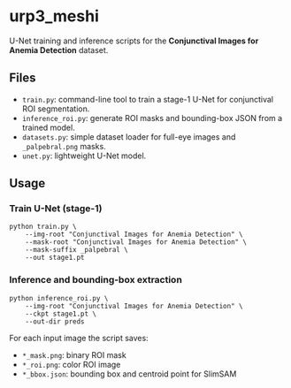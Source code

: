 # urp3_meshi

U-Net training and inference scripts for the **Conjunctival Images for Anemia Detection** dataset.

## Files
- `train.py`: command-line tool to train a stage-1 U-Net for conjunctival ROI segmentation.
- `inference_roi.py`: generate ROI masks and bounding-box JSON from a trained model.
- `datasets.py`: simple dataset loader for full-eye images and `_palpebral.png` masks.
- `unet.py`: lightweight U-Net model.

## Usage
### Train U-Net (stage-1)
```
python train.py \
    --img-root "Conjunctival Images for Anemia Detection" \
    --mask-root "Conjunctival Images for Anemia Detection" \
    --mask-suffix _palpebral \
    --out stage1.pt
```

### Inference and bounding-box extraction
```
python inference_roi.py \
    --img-root "Conjunctival Images for Anemia Detection" \
    --ckpt stage1.pt \
    --out-dir preds
```

For each input image the script saves:
- `*_mask.png`: binary ROI mask
- `*_roi.png`: color ROI image
- `*_bbox.json`: bounding box and centroid point for SlimSAM

